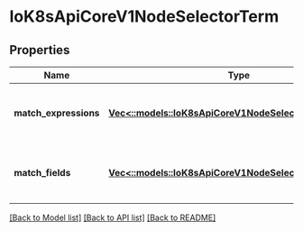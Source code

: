 # IoK8sApiCoreV1NodeSelectorTerm

## Properties
Name | Type | Description | Notes
------------ | ------------- | ------------- | -------------
**match_expressions** | [**Vec<::models::IoK8sApiCoreV1NodeSelectorRequirement>**](io.k8s.api.core.v1.NodeSelectorRequirement.md) | A list of node selector requirements by node's labels. | [optional] 
**match_fields** | [**Vec<::models::IoK8sApiCoreV1NodeSelectorRequirement>**](io.k8s.api.core.v1.NodeSelectorRequirement.md) | A list of node selector requirements by node's fields. | [optional] 

[[Back to Model list]](../README.md#documentation-for-models) [[Back to API list]](../README.md#documentation-for-api-endpoints) [[Back to README]](../README.md)


